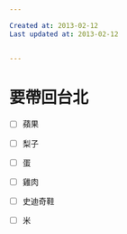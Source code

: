 ```yaml
---

Created at: 2013-02-12
Last updated at: 2013-02-12


---
```


# 要帶回台北


- [ ] 蘋果
- [ ] 梨子
- [ ] 蛋
- [ ] 雞肉
- [ ] 史迪奇鞋
- [ ] 米

